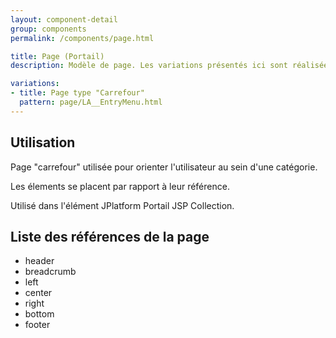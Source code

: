 ```yaml
---
layout: component-detail
group: components
permalink: /components/page.html

title: Page (Portail)
description: Modèle de page. Les variations présentés ici sont réalisées avec la même page mais avec des configurations différentes. La page doit s'adapter automatiquement suivant les éléments JPlatform renseignés en référence. 

variations:
- title: Page type "Carrefour"
  pattern: page/LA__EntryMenu.html
---
```

## Utilisation

Page "carrefour" utilisée pour orienter l'utilisateur au sein d'une catégorie.

Les élements se placent par rapport à leur référence.

Utilisé dans l'élément JPlatform Portail JSP Collection.


## Liste des références de la page

* header
* breadcrumb
* left
* center
* right
* bottom
* footer
